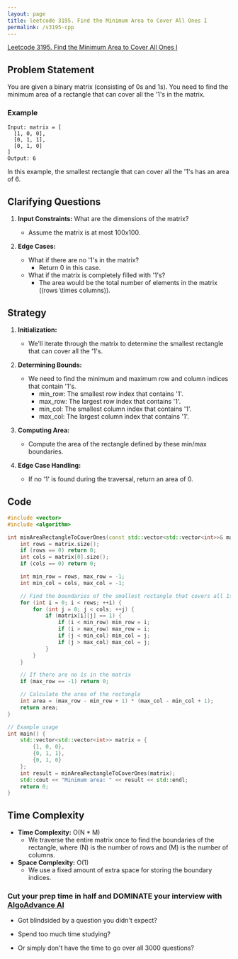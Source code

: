 ```yaml
---
layout: page
title: leetcode 3195. Find the Minimum Area to Cover All Ones I
permalink: /s3195-cpp
---
```

[Leetcode 3195. Find the Minimum Area to Cover All Ones I](https://algoadvance.github.io/algoadvance/l3195)
## Problem Statement
You are given a binary matrix (consisting of 0s and 1s). You need to find the minimum area of a rectangle that can cover all the '1's in the matrix.

### Example
```plaintext
Input: matrix = [
  [1, 0, 0],
  [0, 1, 1],
  [0, 1, 0]
]
Output: 6
```
In this example, the smallest rectangle that can cover all the '1's has an area of 6.

## Clarifying Questions
1. **Input Constraints:** What are the dimensions of the matrix?
   - Assume the matrix is at most 100x100.
   
2. **Edge Cases:**
   - What if there are no '1's in the matrix?
     - Return 0 in this case.
   - What if the matrix is completely filled with '1's?
     - The area would be the total number of elements in the matrix \((rows \times columns)\).

## Strategy
1. **Initialization:** 
   - We'll iterate through the matrix to determine the smallest rectangle that can cover all the '1's.
   
2. **Determining Bounds:**
   - We need to find the minimum and maximum row and column indices that contain '1's.
     - min_row: The smallest row index that contains '1'.
     - max_row: The largest row index that contains '1'.
     - min_col: The smallest column index that contains '1'.
     - max_col: The largest column index that contains '1'.
   
3. **Computing Area:**
   - Compute the area of the rectangle defined by these min/max boundaries.
   
4. **Edge Case Handling:**
   - If no '1' is found during the traversal, return an area of 0.

## Code
```cpp
#include <vector>
#include <algorithm>

int minAreaRectangleToCoverOnes(const std::vector<std::vector<int>>& matrix) {
    int rows = matrix.size();
    if (rows == 0) return 0;
    int cols = matrix[0].size();
    if (cols == 0) return 0;

    int min_row = rows, max_row = -1;
    int min_col = cols, max_col = -1;

    // Find the boundaries of the smallest rectangle that covers all 1s
    for (int i = 0; i < rows; ++i) {
        for (int j = 0; j < cols; ++j) {
            if (matrix[i][j] == 1) {
                if (i < min_row) min_row = i;
                if (i > max_row) max_row = i;
                if (j < min_col) min_col = j;
                if (j > max_col) max_col = j;
            }
        }
    }

    // If there are no 1s in the matrix
    if (max_row == -1) return 0;

    // Calculate the area of the rectangle
    int area = (max_row - min_row + 1) * (max_col - min_col + 1);
    return area;
}

// Example usage
int main() {
    std::vector<std::vector<int>> matrix = {
        {1, 0, 0},
        {0, 1, 1},
        {0, 1, 0}
    };
    int result = minAreaRectangleToCoverOnes(matrix);
    std::cout << "Minimum area: " << result << std::endl;
    return 0;
}
```

## Time Complexity
- **Time Complexity:** O(N * M)
  - We traverse the entire matrix once to find the boundaries of the rectangle, where \(N\) is the number of rows and \(M\) is the number of columns.
- **Space Complexity:** O(1)
  - We use a fixed amount of extra space for storing the boundary indices.


### Cut your prep time in half and DOMINATE your interview with [AlgoAdvance AI](https://algoAdvance.com)

- Got blindsided by a question you didn't expect?

- Spend too much time studying?

- Or simply don't have the time to go over all 3000 questions?

